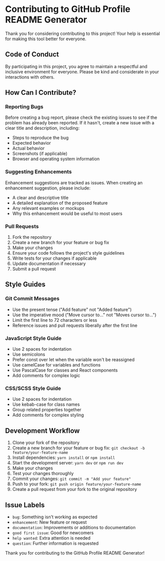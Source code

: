 # Contributing to GitHub Profile README Generator

Thank you for considering contributing to this project! Your help is essential for making this tool better for everyone.

## Code of Conduct

By participating in this project, you agree to maintain a respectful and inclusive environment for everyone. Please be kind and considerate in your interactions with others.

## How Can I Contribute?

### Reporting Bugs

Before creating a bug report, please check the existing issues to see if the problem has already been reported. If it hasn't, create a new issue with a clear title and description, including:

- Steps to reproduce the bug
- Expected behavior
- Actual behavior
- Screenshots (if applicable)
- Browser and operating system information

### Suggesting Enhancements

Enhancement suggestions are tracked as issues. When creating an enhancement suggestion, please include:

- A clear and descriptive title
- A detailed explanation of the proposed feature
- Any relevant examples or mockups
- Why this enhancement would be useful to most users

### Pull Requests

1. Fork the repository
2. Create a new branch for your feature or bug fix
3. Make your changes
4. Ensure your code follows the project's style guidelines
5. Write tests for your changes if applicable
6. Update documentation if necessary
7. Submit a pull request

## Style Guides

### Git Commit Messages

- Use the present tense ("Add feature" not "Added feature")
- Use the imperative mood ("Move cursor to..." not "Moves cursor to...")
- Limit the first line to 72 characters or less
- Reference issues and pull requests liberally after the first line

### JavaScript Style Guide

- Use 2 spaces for indentation
- Use semicolons
- Prefer const over let when the variable won't be reassigned
- Use camelCase for variables and functions
- Use PascalCase for classes and React components
- Add comments for complex logic

### CSS/SCSS Style Guide

- Use 2 spaces for indentation
- Use kebab-case for class names
- Group related properties together
- Add comments for complex styling

## Development Workflow

1. Clone your fork of the repository
2. Create a new branch for your feature or bug fix: `git checkout -b feature/your-feature-name`
3. Install dependencies: `yarn install` or `npm install`
4. Start the development server: `yarn dev` or `npm run dev`
5. Make your changes
6. Test your changes thoroughly
7. Commit your changes: `git commit -m "Add your feature"`
8. Push to your fork: `git push origin feature/your-feature-name`
9. Create a pull request from your fork to the original repository

## Issue Labels

- `bug`: Something isn't working as expected
- `enhancement`: New feature or request
- `documentation`: Improvements or additions to documentation
- `good first issue`: Good for newcomers
- `help wanted`: Extra attention is needed
- `question`: Further information is requested

Thank you for contributing to the GitHub Profile README Generator!